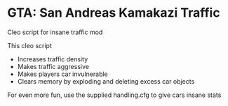 # GTA: San Andreas Kamakazi Traffic
Cleo script for insane traffic mod

This cleo script
 - Increases traffic density
 - Makes traffic aggressive
 - Makes players car invulnerable
 - Clears memory by exploding and deleting excess car objects

For even more fun, use the supplied handling.cfg to give cars insane stats
